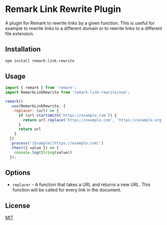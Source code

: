 # Remark Link Rewrite Plugin

A plugin for Remark to rewrite links by a given function. This is useful for example to rewrite links to a different domain or to rewrite links to a different file extension.

## Installation

```bash
npm install remark-link-rewrite
```

## Usage

```javascript
import { remark } from 'remark';
import RemarkLinkRewrite from 'remark-link-rewrite/esm';

remark()
  .use(RemarkLinkRewrite, {
    replacer: (url) => {
      if (url.startsWith('https://example.com')) {
        return url.replace('https://example.com', 'https://example.org')
      }
      return url
    }
  })
  .process('[Example](https://example.com)')
  .then(({ value }) => {
    console.log(String(value))
  });
```

## Options

- `replacer` - A function that takes a URL and returns a new URL. This function will be called for every link in the document.

## License

[MIT](LICENSE)
